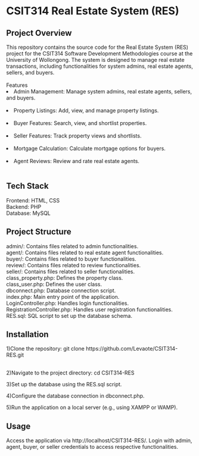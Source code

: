 <h1>CSIT314 Real Estate System (RES)</h1>

<h2>Project Overview</h2>
This repository contains the source code for the Real Estate System (RES) project for the CSIT314 Software Development Methodologies course at the University of Wollongong. The system is designed to manage real estate transactions, including functionalities for system admins, real estate agents, sellers, and buyers.
<br><br>
Features <be>
<li>Admin Management: Manage system admins, real estate agents, sellers, and buyers.</li> <br>
<li>Property Listings: Add, view, and manage property listings.</li> <br>
<li>Buyer Features: Search, view, and shortlist properties.</li> <br>
<li>Seller Features: Track property views and shortlists.</li> <br>
<li>Mortgage Calculation: Calculate mortgage options for buyers.</li> <br>
<li>Agent Reviews: Review and rate real estate agents.</li> <br>

<h2>Tech Stack</h2>
Frontend: HTML, CSS <br>
Backend: PHP<br>
Database: MySQL<br>

<h2>Project Structure</h2>
admin/: Contains files related to admin functionalities. <br>
agent/: Contains files related to real estate agent functionalities. <br>
buyer/: Contains files related to buyer functionalities. <br>
review/: Contains files related to review functionalities. <br>
seller/: Contains files related to seller functionalities. <br>
class_property.php: Defines the property class. <br>
class_user.php: Defines the user class. <br>
dbconnect.php: Database connection script. <br>
index.php: Main entry point of the application. <br>
LoginController.php: Handles login functionalities. <br>
RegistrationController.php: Handles user registration functionalities. <br>
RES.sql: SQL script to set up the database schema. <br>

<h2>Installation</h2>
1)Clone the repository:
git clone https://github.com/Levaote/CSIT314-RES.git <br><br>

2)Navigate to the project directory:
cd CSIT314-RES

3)Set up the database using the RES.sql script.

4)Configure the database connection in dbconnect.php.

5)Run the application on a local server (e.g., using XAMPP or WAMP).

<h2>Usage</h2>
Access the application via http://localhost/CSIT314-RES/.
Login with admin, agent, buyer, or seller credentials to access respective functionalities.
